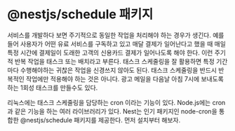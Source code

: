 # @nestjs/schedule 패키지

서비스를 개발하다 보면 주기적으로 동일한 작업을 처리해야 하는 경우가 생긴다. 예를 들어 사용자가 어떤 유료 서비스를 구독하고 있고 매달 결제가 일어난다고 했을 때 매일 특정 시간에 결제일이 도래한 고객의 신용카드 결제가 일어나도록 해야 한다. 이런 주기적 반복 작업을 태스크 또는 배치라고 부른다. 태스크 스케줄링을 잘 활용하면 특정 기간마다 수행해야하는 귀찮은 작업을 신경쓰지 않아도 된다. 태스크 스케줄링을 반드시 반복적인 작업에만 적용해야 하는 것은 아니다. 광고 메일을 다음날 아침 7시에 보내도록 하는 1회성 태스크를 만들수도 있다.  

리눅스에는 태스크 스케줄링을 담당하는 cron 이라는 기능이 있다. Node.js에는 cron과 같은 기능을 하는 여러 라이브러리가 있다. Nest는 인기 패키지인 node-cron을 통합한 @nestjs/schedule 패키지를 제공한다. 먼저 설치부터 해보자.